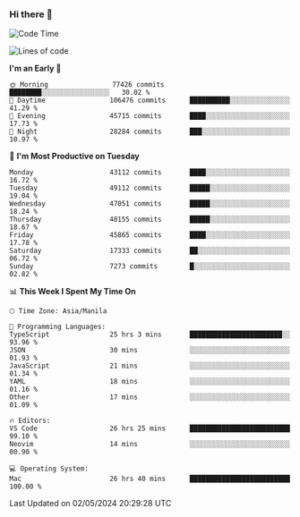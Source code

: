 ### Hi there 👋

<!--START_SECTION:waka-->
![Code Time](http://img.shields.io/badge/Code%20Time-5%2C118%20hrs%2032%20mins-blue)

![Lines of code](https://img.shields.io/badge/From%20Hello%20World%20I%27ve%20Written-114.4%20million%20lines%20of%20code-blue)

**I'm an Early 🐤** 

```text
🌞 Morning                77426 commits       ████████░░░░░░░░░░░░░░░░░   30.02 % 
🌆 Daytime                106476 commits      ██████████░░░░░░░░░░░░░░░   41.29 % 
🌃 Evening                45715 commits       ████░░░░░░░░░░░░░░░░░░░░░   17.73 % 
🌙 Night                  28284 commits       ███░░░░░░░░░░░░░░░░░░░░░░   10.97 % 
```
📅 **I'm Most Productive on Tuesday** 

```text
Monday                   43112 commits       ████░░░░░░░░░░░░░░░░░░░░░   16.72 % 
Tuesday                  49112 commits       █████░░░░░░░░░░░░░░░░░░░░   19.04 % 
Wednesday                47051 commits       █████░░░░░░░░░░░░░░░░░░░░   18.24 % 
Thursday                 48155 commits       █████░░░░░░░░░░░░░░░░░░░░   18.67 % 
Friday                   45865 commits       ████░░░░░░░░░░░░░░░░░░░░░   17.78 % 
Saturday                 17333 commits       ██░░░░░░░░░░░░░░░░░░░░░░░   06.72 % 
Sunday                   7273 commits        █░░░░░░░░░░░░░░░░░░░░░░░░   02.82 % 
```


📊 **This Week I Spent My Time On** 

```text
🕑︎ Time Zone: Asia/Manila

💬 Programming Languages: 
TypeScript               25 hrs 3 mins       ███████████████████████░░   93.96 % 
JSON                     30 mins             ░░░░░░░░░░░░░░░░░░░░░░░░░   01.93 % 
JavaScript               21 mins             ░░░░░░░░░░░░░░░░░░░░░░░░░   01.34 % 
YAML                     18 mins             ░░░░░░░░░░░░░░░░░░░░░░░░░   01.16 % 
Other                    17 mins             ░░░░░░░░░░░░░░░░░░░░░░░░░   01.09 % 

🔥 Editors: 
VS Code                  26 hrs 25 mins      █████████████████████████   99.10 % 
Neovim                   14 mins             ░░░░░░░░░░░░░░░░░░░░░░░░░   00.90 % 

💻 Operating System: 
Mac                      26 hrs 40 mins      █████████████████████████   100.00 % 
```


 Last Updated on 02/05/2024 20:29:28 UTC
<!--END_SECTION:waka-->


<!--
**rad182/rad182** is a ✨ _special_ ✨ repository because its `README.md` (this file) appears on your GitHub profile.

Here are some ideas to get you started:

- 🔭 I’m currently working on ...
- 🌱 I’m currently learning ...
- 👯 I’m looking to collaborate on ...
- 🤔 I’m looking for help with ...
- 💬 Ask me about ...
- 📫 How to reach me: ...
- 😄 Pronouns: ...
- ⚡ Fun fact: ...
-->
